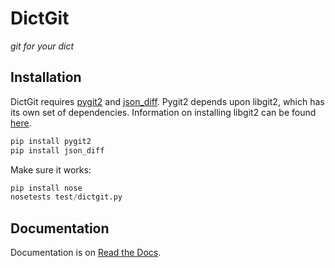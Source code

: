 # DictGit

*git for your dict*

## Installation

DictGit requires [pygit2][] and [json_diff][].  Pygit2 depends upon libgit2, 
which has its own set of dependencies.  Information on installing libgit2 can 
be found [here][].

  [pygit2]: https://github.com/libgit2/pygit2 
  [json_diff]: https://fedorahosted.org/json_diff/
  [here]: http://libgit2.github.com/

```python
pip install pygit2
pip install json_diff
```

Make sure it works:

```python
pip install nose
nosetests test/dictgit.py
```

## Documentation 

Documentation is on [Read the Docs][].

  [Read the Docs]: http://dictgit.readthedocs.org
